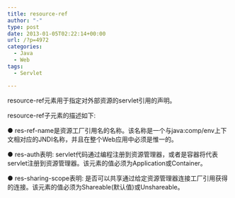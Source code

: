```yaml
---
title: resource-ref
author: "-"
type: post
date: 2013-01-05T02:22:14+00:00
url: /?p=4972
categories:
  - Java
  - Web
tags:
  - Servlet

---
```

resource-ref元素用于指定对外部资源的servlet引用的声明。


<!ELEMENT resource-ref (description?, res-ref-name,


res-type, res-auth, res-sharing-scope?)>


<!ELEMENT description (#PCDATA)>


<!ELEMENT res-ref-name (#PCDATA)>


<!ELEMENT res-type (#PCDATA)>


<!ELEMENT res-auth (#PCDATA)>


<!ELEMENT res-sharing-scope (#PCDATA)>


resource-ref子元素的描述如下: 


● res-ref-name是资源工厂引用名的名称。该名称是一个与java:comp/env上下文相对应的JNDI名称，并且在整个Web应用中必须是惟一的。


● res-auth表明: servlet代码通过编程注册到资源管理器，或者是容器将代表servlet注册到资源管理器。该元素的值必须为Application或Container。


● res-sharing-scope表明: 是否可以共享通过给定资源管理器连接工厂引用获得的连接。该元素的值必须为Shareable(默认值)或Unshareable。